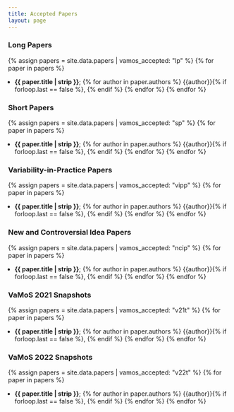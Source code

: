 ```yaml
---
title: Accepted Papers
layout: page
---
```


<style>ul { padding-left: 15px; }</style>

### Long Papers

{% assign papers = site.data.papers | vamos_accepted: "lp" %}
{% for paper in papers %}
  - **{{ paper.title | strip }}**; {% for author in paper.authors %} {{author}}{% if forloop.last == false %}, {% endif %} {% endfor %}
{% endfor %}

### Short Papers

{% assign papers = site.data.papers | vamos_accepted: "sp" %}
{% for paper in papers %}
  - **{{ paper.title | strip }}**; {% for author in paper.authors %} {{author}}{% if forloop.last == false %}, {% endif %} {% endfor %}
{% endfor %}

### Variability-in-Practice Papers

{% assign papers = site.data.papers | vamos_accepted: "vipp" %}
{% for paper in papers %}
  - **{{ paper.title | strip }}**; {% for author in paper.authors %} {{author}}{% if forloop.last == false %}, {% endif %} {% endfor %}
{% endfor %}

### New and Controversial Idea Papers

{% assign papers = site.data.papers | vamos_accepted: "ncip" %}
{% for paper in papers %}
  - **{{ paper.title | strip }}**; {% for author in paper.authors %} {{author}}{% if forloop.last == false %}, {% endif %} {% endfor %}
{% endfor %}

### VaMoS 2021 Snapshots

{% assign papers = site.data.papers | vamos_accepted: "v21t" %}
{% for paper in papers %}
  - **{{ paper.title | strip }}**; {% for author in paper.authors %} {{author}}{% if forloop.last == false %}, {% endif %} {% endfor %}
{% endfor %}

### VaMoS 2022 Snapshots

{% assign papers = site.data.papers | vamos_accepted: "v22t" %}
{% for paper in papers %}
  - **{{ paper.title | strip }}**; {% for author in paper.authors %} {{author}}{% if forloop.last == false %}, {% endif %} {% endfor %}
{% endfor %}
